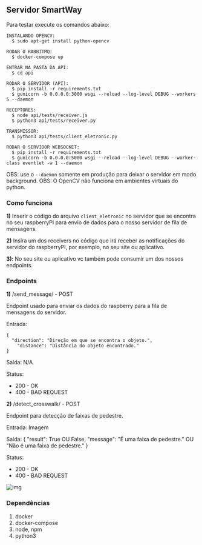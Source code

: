 ## Servidor SmartWay

Para testar execute os comandos abaixo:

```
INSTALANDO OPENCV:
  $ sudo apt-get install python-opencv

RODAR O RABBITMQ:
  $ docker-compose up

ENTRAR NA PASTA DA API:
  $ cd api

RODAR O SERVIDOR (API):
  $ pip install -r requirements.txt
  $ gunicorn -b 0.0.0.0:3000 wsgi --reload --log-level DEBUG --workers 5 --daemon

RECEPTORES:
  $ node api/tests/receiver.js
  $ python3 api/tests/receiver.py

TRANSMISSOR:
  $ python3 api/tests/client_eletronic.py

RODAR O SERVIDOR WEBSOCKET:
  $ pip install -r requirements.txt
  $ gunicorn -b 0.0.0.0:5000 wsgi --reload --log-level DEBUG --worker-class eventlet -w 1 --daemon
```

OBS: use o ```--daemon``` somente em produção para deixar o servidor em modo background.
OBS: O OpenCV não funciona em ambientes virtuais do python.

### Como funciona

**1)** Inserir o código do arquivo ```client_eletronic``` no
servidor que se encontra no seu raspberryPI para envio
de dados para o nosso servidor de fila de mensagens.

**2)** Insira um dos receivers no código que irá receber as notificações
do servidor do raspberryPI, por exemplo, no seu site ou aplicativo.

**3)**: No seu site ou aplicativo vc também pode consumir um dos nossos endpoints.

### Endpoints

**1)** /send_message/ - POST

Endpoint usado para enviar os dados do raspberry para
a fila de mensagens do servidor.

Entrada:

```
{
  "direction": "Direção em que se encontra o objeto.",
	"distance": "Distância do objeto encontrado."
}
```

Saída: N/A

Status:

* 200 - OK
* 400 - BAD REQUEST

**2)** /detect_crosswalk/ - POST

Endpoint para detecção de faixas de pedestre.

Entrada: Imagem

Saída: {
  "result": True OU False,
  "message": "É uma faixa de pedestre." OU "Não é uma faixa de pedestre."
}

Status:

* 200 - OK
* 400 - BAD REQUEST

![img](https://user-images.githubusercontent.com/14116020/57976637-441b5d00-79bb-11e9-822c-8cd0d6aa083e.png)

### Dependências

1) docker
2) docker-compose
3) node, npm
4) python3